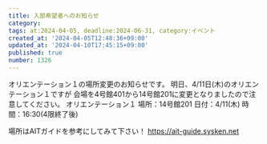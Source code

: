 ```yaml
---
title: 入部希望者へのお知らせ
category:
tags: at:2024-04-05, deadline:2024-06-31, category:イベント
created_at: '2024-04-05T12:48:36+09:00'
updated_at: '2024-04-10T17:45:15+09:00'
published: true
number: 1326
---
```


オリエンテーション１の場所変更のお知らせです。
明日、4/11日(木)のオリエンテーション１ですが
会場を4号館401から14号館201に変更となりましたので注意してください。
オリエンテーション１
場所：14号館201
日付：4/11(木)
時間：16:30(4限終了後)

場所はAITガイドを参考にしてみて下さい！
https://ait-guide.sysken.net
